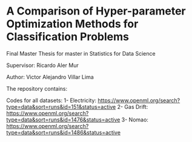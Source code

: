 # A Comparison of Hyper-parameter Optimization Methods for Classification Problems

Final Master Thesis for master in Statistics for Data Science

Supervisor: Ricardo Aler Mur

Author: Victor Alejandro Villar Lima

The repository contains:

Codes for all datasets:
1- Electricity: https://www.openml.org/search?type=data&sort=runs&id=151&status=active
2- Gas Drift: https://www.openml.org/search?type=data&sort=runs&id=1476&status=active
3- Nomao: https://www.openml.org/search?type=data&sort=runs&id=1486&status=active

